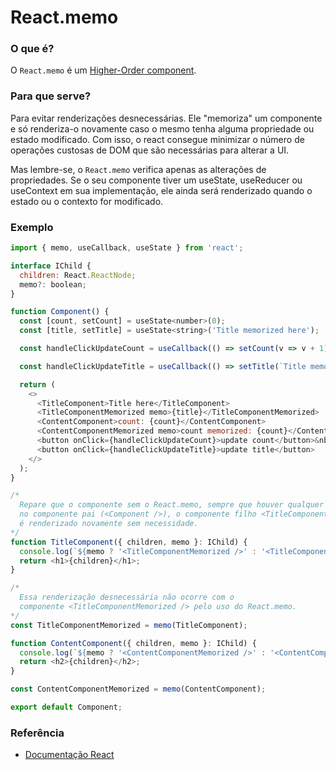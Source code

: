 # React.memo

### O que é?

O `React.memo` é um [Higher-Order component](https://github.com/ffernandomoraes/estudos/tree/master/react/higher-order-components).

### Para que serve?

Para evitar renderizações desnecessárias. Ele "memoriza" um componente e só renderiza-o novamente caso o mesmo tenha alguma propriedade ou estado modificado. Com isso, o react consegue minimizar o número de operações custosas de DOM que são necessárias para alterar a UI.

Mas lembre-se, o `React.memo` verifica apenas as alterações de propriedades. Se o seu componente tiver um useState, useReducer ou useContext em sua implementação, ele ainda será renderizado quando o estado ou o contexto for modificado.

### Exemplo

```js
import { memo, useCallback, useState } from 'react';

interface IChild {
  children: React.ReactNode;
  memo?: boolean;
}

function Component() {
  const [count, setCount] = useState<number>(0);
  const [title, setTitle] = useState<string>('Title memorized here');

  const handleClickUpdateCount = useCallback(() => setCount(v => v + 1), []);

  const handleClickUpdateTitle = useCallback(() => setTitle(`Title memorized here ${Math.random()}`), []);

  return (
    <>
      <TitleComponent>Title here</TitleComponent>
      <TitleComponentMemorized memo>{title}</TitleComponentMemorized>
      <ContentComponent>count: {count}</ContentComponent>
      <ContentComponentMemorized memo>count memorized: {count}</ContentComponentMemorized>
      <button onClick={handleClickUpdateCount}>update count</button>&nbsp;
      <button onClick={handleClickUpdateTitle}>update title</button>
    </>
  );
}

/*
  Repare que o componente sem o React.memo, sempre que houver qualquer modificação
  no componente pai (<Component />), o componente filho <TitleComponent /> 
  é renderizado novamente sem necessidade.
*/
function TitleComponent({ children, memo }: IChild) {
  console.log(`${memo ? '<TitleComponentMemorized />' : '<TitleComponent />'} rendered`);
  return <h1>{children}</h1>;
}

/*
  Essa renderização desnecessária não ocorre com o
  componente <TitleComponentMemorized /> pelo uso do React.memo.
*/
const TitleComponentMemorized = memo(TitleComponent);

function ContentComponent({ children, memo }: IChild) {
  console.log(`${memo ? '<ContentComponentMemorized />' : '<ContentComponent />'} rendered`);
  return <h2>{children}</h2>;
}

const ContentComponentMemorized = memo(ContentComponent);

export default Component;
```

### Referência

- [Documentação React](https://pt-br.reactjs.org/docs/react-api.html#reactmemo)
